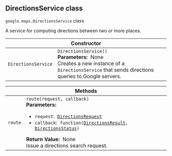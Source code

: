 <h2 id="DirectionsService"> DirectionsService class </h2><p>
<code><span itemprop="path">google.maps</span>.<span itemprop="name">DirectionsService</span></code>
class
</p><p>A service for computing directions between two or more places.</p><div class="devsite-table-wrapper"><table class="constructors responsive" summary="class DirectionsService - Constructor">
<thead>
<tr><th colspan="2" id="DirectionsService.constructor">Constructor</th>
</tr></thead>
<tbody>
<tr>
<td><code><span>DirectionsService</span></code></td>
<td><div><code>DirectionsService()</code></div>
<div class="desc"><strong>Parameters:</strong>&nbsp; None</div>
<div class="desc">Creates a new instance of a <code>DirectionsService</code> that sends directions queries to Google servers.</div></td>
</tr>
</tbody>
</table></div><div class="devsite-table-wrapper"><table class="methods responsive" summary="class DirectionsService - Methods">
<thead>
<tr><th colspan="2">Methods</th>
</tr></thead>
<tbody>
<tr id="DirectionsService.route">
<td><code><span>route</span></code></td>
<td><div><code>route(request, callback)</code></div>
<div class="desc"><strong>Parameters:</strong>&nbsp; <ul>
<li><code>request</code>:&nbsp; <code><a href="https://github.com/amenadiel/google-maps-documentation/blob/master/docs/DirectionsRequest.md">DirectionsRequest</a></code></li>
<li><code>callback</code>:&nbsp; <code>function(<a href="https://github.com/amenadiel/google-maps-documentation/blob/master/docs/DirectionsResult.md">DirectionsResult</a>, <a href="https://github.com/amenadiel/google-maps-documentation/blob/master/docs/DirectionsStatus.md">DirectionsStatus</a>)</code></li>
</ul></div>
<div class="desc"><strong>Return Value:</strong>&nbsp; None</div>
<div class="desc">Issue a directions search request.</div></td>
</tr>
</tbody>
</table></div>